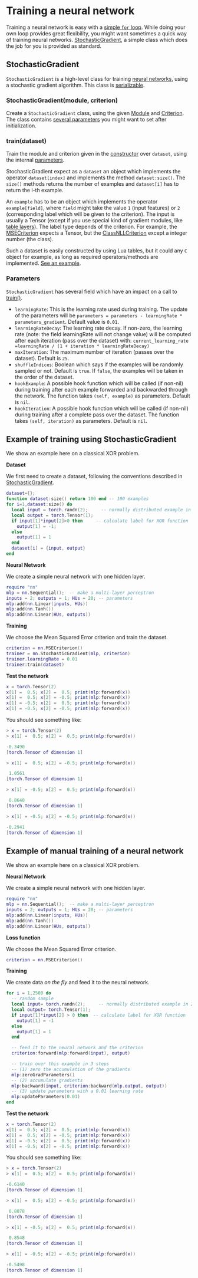 <a name="nn.traningneuralnet.dok"></a>
# Training a neural network #

Training a neural network is easy with a [simple `for` loop](#nn.DoItYourself).
While doing your own loop provides great flexibility, you might
want sometimes a quick way of training neural
networks. [StochasticGradient](#nn.StochasticGradient), a simple class
which does the job for you is provided as standard.

<a name="nn.StochasticGradient.dok"></a>
## StochasticGradient ##

`StochasticGradient` is a high-level class for training [neural networks](#nn.Module), using a stochastic gradient
algorithm. This class is [serializable](https://github.com/torch/torch7/blob/master/doc/serialization.md#serialization).

<a name="nn.StochasticGradient"></a>
### StochasticGradient(module, criterion) ###

Create a `StochasticGradient` class, using the given [Module](module.md#nn.Module) and [Criterion](criterion.md#nn.Criterion).
The class contains [several parameters](#nn.StochasticGradientParameters) you might want to set after initialization.

<a name="nn.StochasticGradientTrain"></a>
### train(dataset) ###

Train the module and criterion given in the
[constructor](#nn.StochasticGradient) over `dataset`, using the
internal [parameters](#nn.StochasticGradientParameters).

StochasticGradient expect as a `dataset` an object which implements the operator
`dataset[index]` and implements the method `dataset:size()`. The `size()` methods
returns the number of examples and `dataset[i]` has to return the i-th example.

An `example` has to be an object which implements the operator
`example[field]`, where `field` might take the value `1` (input features)
or `2` (corresponding label which will be given to the criterion). 
The input is usually a Tensor (except if you use special kind of gradient modules,
like [table layers](table.md#nn.TableLayers)). The label type depends of the criterion.
For example, the [MSECriterion](criterion.md#nn.MSECriterion) expects a Tensor, but the
[ClassNLLCriterion](criterion.md#nn.ClassNLLCriterion) except a integer number (the class).

Such a dataset is easily constructed by using Lua tables, but it could any `C` object
for example, as long as required operators/methods are implemented. 
[See an example](#nn.DoItStochasticGradient).

<a name="nn.StochasticGradientParameters"></a>
### Parameters ###

`StochasticGradient` has several field which have an impact on a call to [train()](#nn.StochasticGradientTrain).

  * `learningRate`: This is the learning rate used during training. The update of the parameters will be `parameters = parameters - learningRate * parameters_gradient`. Default value is `0.01`.
  * `learningRateDecay`: The learning rate decay. If non-zero, the learning rate (note: the field learningRate will not change value) will be computed after each iteration (pass over the dataset) with: `current_learning_rate =learningRate / (1 + iteration * learningRateDecay)`
  * `maxIteration`: The maximum number of iteration (passes over the dataset). Default is `25`.
  * `shuffleIndices`: Boolean which says if the examples will be randomly sampled or not. Default is `true`. If `false`, the examples will be taken in the order of the dataset.
  * `hookExample`: A possible hook function which will be called (if non-nil) during training after each example forwarded and backwarded through the network. The function takes `(self, example)` as parameters. Default is `nil`.
  * `hookIteration`: A possible hook function which will be called (if non-nil) during training after a complete pass over the dataset. The function takes `(self, iteration)` as parameters. Default is `nil`.

<a name="nn.DoItStochasticGradient"></a>
## Example of training using StochasticGradient ##

We show an example here on a classical XOR problem.

__Dataset__

We first need to create a dataset, following the conventions described in
[StochasticGradient](#nn.StochasticGradientTrain).
```lua
dataset={};
function dataset:size() return 100 end -- 100 examples
for i=1,dataset:size() do 
  local input = torch.randn(2);     -- normally distributed example in 2d
  local output = torch.Tensor(1);
  if input[1]*input[2]>0 then     -- calculate label for XOR function
    output[1] = -1;
  else
    output[1] = 1
  end
  dataset[i] = {input, output}
end
```

__Neural Network__

We create a simple neural network with one hidden layer.
```lua
require "nn"
mlp = nn.Sequential();  -- make a multi-layer perceptron
inputs = 2; outputs = 1; HUs = 20; -- parameters
mlp:add(nn.Linear(inputs, HUs))
mlp:add(nn.Tanh())
mlp:add(nn.Linear(HUs, outputs))
```

__Training__

We choose the Mean Squared Error criterion and train the dataset.
```lua
criterion = nn.MSECriterion()  
trainer = nn.StochasticGradient(mlp, criterion)
trainer.learningRate = 0.01
trainer:train(dataset)
```

__Test the network__

```lua
x = torch.Tensor(2)
x[1] =  0.5; x[2] =  0.5; print(mlp:forward(x))
x[1] =  0.5; x[2] = -0.5; print(mlp:forward(x))
x[1] = -0.5; x[2] =  0.5; print(mlp:forward(x))
x[1] = -0.5; x[2] = -0.5; print(mlp:forward(x))
```

You should see something like:
```lua
> x = torch.Tensor(2)
> x[1] =  0.5; x[2] =  0.5; print(mlp:forward(x))

-0.3490
[torch.Tensor of dimension 1]

> x[1] =  0.5; x[2] = -0.5; print(mlp:forward(x))

 1.0561
[torch.Tensor of dimension 1]

> x[1] = -0.5; x[2] =  0.5; print(mlp:forward(x))

 0.8640
[torch.Tensor of dimension 1]

> x[1] = -0.5; x[2] = -0.5; print(mlp:forward(x))

-0.2941
[torch.Tensor of dimension 1]
```

<a name="nn.DoItYourself"></a>
## Example of manual training of a neural network ##

We show an example here on a classical XOR problem.

__Neural Network__

We create a simple neural network with one hidden layer.
```lua
require "nn"
mlp = nn.Sequential();  -- make a multi-layer perceptron
inputs = 2; outputs = 1; HUs = 20; -- parameters
mlp:add(nn.Linear(inputs, HUs))
mlp:add(nn.Tanh())
mlp:add(nn.Linear(HUs, outputs))
```

__Loss function__

We choose the Mean Squared Error criterion.
```lua
criterion = nn.MSECriterion()  
```

__Training__

We create data _on the fly_ and feed it to the neural network.

```lua
for i = 1,2500 do
  -- random sample
  local input= torch.randn(2);     -- normally distributed example in 2d
  local output= torch.Tensor(1);
  if input[1]*input[2] > 0 then  -- calculate label for XOR function
    output[1] = -1
  else
    output[1] = 1
  end

  -- feed it to the neural network and the criterion
  criterion:forward(mlp:forward(input), output)

  -- train over this example in 3 steps
  -- (1) zero the accumulation of the gradients
  mlp:zeroGradParameters()
  -- (2) accumulate gradients
  mlp:backward(input, criterion:backward(mlp.output, output))
  -- (3) update parameters with a 0.01 learning rate
  mlp:updateParameters(0.01)
end
```

__Test the network__

```lua
x = torch.Tensor(2)
x[1] =  0.5; x[2] =  0.5; print(mlp:forward(x))
x[1] =  0.5; x[2] = -0.5; print(mlp:forward(x))
x[1] = -0.5; x[2] =  0.5; print(mlp:forward(x))
x[1] = -0.5; x[2] = -0.5; print(mlp:forward(x))
```

You should see something like:
```lua
> x = torch.Tensor(2)
> x[1] =  0.5; x[2] =  0.5; print(mlp:forward(x))

-0.6140
[torch.Tensor of dimension 1]

> x[1] =  0.5; x[2] = -0.5; print(mlp:forward(x))

 0.8878
[torch.Tensor of dimension 1]

> x[1] = -0.5; x[2] =  0.5; print(mlp:forward(x))

 0.8548
[torch.Tensor of dimension 1]

> x[1] = -0.5; x[2] = -0.5; print(mlp:forward(x))

-0.5498
[torch.Tensor of dimension 1]
```
